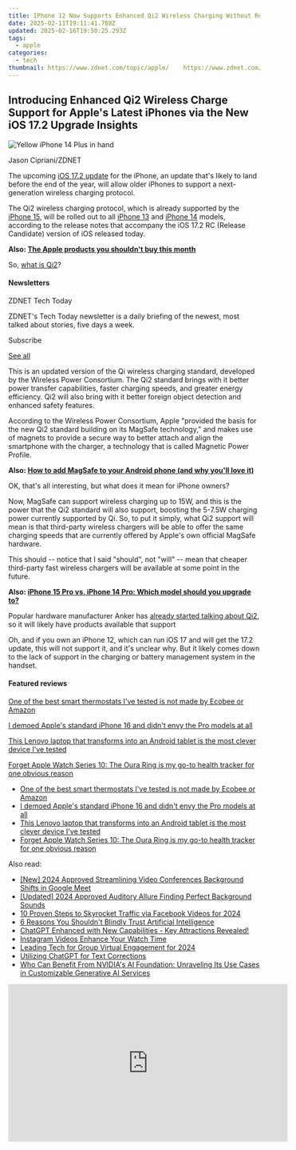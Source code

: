 ```yaml
---
title: IPhone 12 Now Supports Enhanced Qi2 Wireless Charging Without Requiring MagSafe Accessory | Tech News
date: 2025-02-11T19:11:41.788Z
updated: 2025-02-16T19:50:25.293Z
tags:
  - apple
categories:
  - tech
thumbnail: https://www.zdnet.com/topic/apple/    https://www.zdnet.com/a/img/resize/a61867b6b35a87782a704af86b92972be1524e97/2024/03/28/f40c0057-1b9e-4db6-8ece-ffbca62c31a3/untitled-1.jpg?width=170&height=96&fit=crop&auto=webp
---
```


## Introducing Enhanced Qi2 Wireless Charge Support for Apple's Latest iPhones via the New iOS 17.2 Upgrade  Insights

![Yellow iPhone 14 Plus in hand](https://www.zdnet.com/a/img/resize/3b19913e0ef8e2159570de15ce597137e21c76ab/2023/03/08/a8562d5b-e8e3-47da-8117-0b4754ddb39b/yellow-iphone-14-plus-4.jpg?auto=webp&width=1280)

Jason Cipriani/ZDNET

The upcoming [iOS 17.2 update](https://www.zdnet.com/article/apple-hints-that-ios-17-2-will-enable-sideloading-apps-but-not-for-everyone/) for the iPhone, an update that's likely to land before the end of the year, will allow older iPhones to support a next-generation wireless charging protocol. 

The Qi2 wireless charging protocol, which is already supported by the [iPhone 15](https://apple.sjv.io/c/159047/435031/7613?&sharedId=zdnet&u=https%3A%2F%2Fwww.apple.com%2Fshop%2Fbuy-iphone%2Fiphone-15&subId1=zd-%5F%5FCOM%5FCLICK%5FID%5F%5F-dtp), will be rolled out to all [iPhone 13](https://buy.geni.us/Proxy.ashx?TSID=368250&GR%5FURL=https%3A%2F%2Fwww.amazon.com%2Fdp%2FB09LNX6KQS%3Fth%3D1%26tag%3Dzd-buy-button-20%26ascsubtag%3D%5F%5FCOM%5FCLICK%5FID%5F%5F%7Cfdc1f275-2487-4407-b4b1-70c2dd5bbf29%7Cdtp&dtb=1) and [iPhone 14](https://assoc-redirect.amazon.com/g/r/https://www.amazon.in/dp/B0BDK62PDX) models, according to the release notes that accompany the iOS 17.2 RC (Release Candidate) version of iOS released today.

**Also: [The Apple products you shouldn't buy this month](https://www.zdnet.com/article/the-apple-products-you-shouldnt-buy-this-month/)**

So, [what is Qi2](https://www.zdnet.com/article/faster-wireless-charging-coming-soon-to-more-android-phones-thanks-to-apples-magsafe/)? 

#### Newsletters

ZDNET Tech Today

ZDNET's Tech Today newsletter is a daily briefing of the newest, most talked about stories, five days a week.

 Subscribe

[See all](https://www.zdnet.com/newsletters/)

This is an updated version of the Qi wireless charging standard, developed by the Wireless Power Consortium. The Qi2 standard brings with it better power transfer capabilities, faster charging speeds, and greater energy efficiency. Qi2 will also bring with it better foreign object detection and enhanced safety features.

According to the Wireless Power Consortium, Apple "provided the basis for the new Qi2 standard building on its MagSafe technology," and makes use of magnets to provide a secure way to better attach and align the smartphone with the charger, a technology that is called Magnetic Power Profile.

**Also: [How to add MagSafe to your Android phone (and why you'll love it)](https://www.zdnet.com/article/how-to-add-magsafe-to-your-android-phone-and-why-youll-love-it/)**

OK, that's all interesting, but what does it mean for iPhone owners?

Now, MagSafe can support wireless charging up to 15W, and this is the power that the Qi2 standard will also support, boosting the 5-7.5W charging power currently supported by Qi. So, to put it simply, what Qi2 support will mean is that third-party wireless chargers will be able to offer the same charging speeds that are currently offered by Apple's own official MagSafe hardware.

This should -- notice that I said "should", not "will" -- mean that cheaper third-party fast wireless chargers will be available at some point in the future. 

**Also: [iPhone 15 Pro vs. iPhone 14 Pro: Which model should you upgrade to?](https://www.zdnet.com/article/iphone-15-pro-vs-iphone-14-pro-which-model-should-you-upgrade-to/)**

Popular hardware manufacturer Anker has [already started talking about Qi2](https://www.anker.com/blogs/chargers/qi2-wireless-charging), so it will likely have products available that support 

Oh, and if you own an iPhone 12, which can run iOS 17 and will get the 17.2 update, this will not support it, and it's unclear why. But it likely comes down to the lack of support in the charging or battery management system in the handset.

#### Featured reviews

[One of the best smart thermostats I've tested is not made by Ecobee or Amazon](https://www.zdnet.com/article/one-of-the-best-smart-thermostats-ive-tested-is-not-made-by-ecobee-or-amazon/ "One of the best smart thermostats I've tested is not made by Ecobee or Amazon")

[I demoed Apple's standard iPhone 16 and didn't envy the Pro models at all](https://www.zdnet.com/article/why-im-recommending-the-standard-iphone-16-over-the-pro-this-year-and-im-not-alone/ "I demoed Apple's standard iPhone 16 and didn't envy the Pro models at all")

[This Lenovo laptop that transforms into an Android tablet is the most clever device I've tested](https://www.zdnet.com/article/i-tested-lenovos-windows-laptop-that-doubles-as-an-android-tablet-and-it-has-so-much-potential/ "This Lenovo laptop that transforms into an Android tablet is the most clever device I've tested")

[Forget Apple Watch Series 10: The Oura Ring is my go-to health tracker for one obvious reason](https://www.zdnet.com/article/forget-apple-watch-series-10-the-oura-ring-is-my-go-to-health-tracker-for-one-obvious-reason/ "Forget Apple Watch Series 10: The Oura Ring is my go-to health tracker for one obvious reason")

* [One of the best smart thermostats I've tested is not made by Ecobee or Amazon](https://www.zdnet.com/article/one-of-the-best-smart-thermostats-ive-tested-is-not-made-by-ecobee-or-amazon/ "One of the best smart thermostats I've tested is not made by Ecobee or Amazon")
* [I demoed Apple's standard iPhone 16 and didn't envy the Pro models at all](https://www.zdnet.com/article/why-im-recommending-the-standard-iphone-16-over-the-pro-this-year-and-im-not-alone/ "I demoed Apple's standard iPhone 16 and didn't envy the Pro models at all")
* [This Lenovo laptop that transforms into an Android tablet is the most clever device I've tested](https://www.zdnet.com/article/i-tested-lenovos-windows-laptop-that-doubles-as-an-android-tablet-and-it-has-so-much-potential/ "This Lenovo laptop that transforms into an Android tablet is the most clever device I've tested")
* [Forget Apple Watch Series 10: The Oura Ring is my go-to health tracker for one obvious reason](https://www.zdnet.com/article/forget-apple-watch-series-10-the-oura-ring-is-my-go-to-health-tracker-for-one-obvious-reason/ "Forget Apple Watch Series 10: The Oura Ring is my go-to health tracker for one obvious reason")

<ins class="adsbygoogle"
     style="display:block"
     data-ad-format="autorelaxed"
     data-ad-client="ca-pub-7571918770474297"
     data-ad-slot="1223367746"></ins>

<ins class="adsbygoogle"
     style="display:block"
     data-ad-client="ca-pub-7571918770474297"
     data-ad-slot="8358498916"
     data-ad-format="auto"
     data-full-width-responsive="true"></ins>

<span class="atpl-alsoreadstyle">Also read:</span>
<div><ul>
<li><a href="https://screen-activity-recording.techidaily.com/new-2024-approved-streamlining-video-conferences-background-shifts-in-google-meet/"><u>[New] 2024 Approved Streamlining Video Conferences Background Shifts in Google Meet</u></a></li>
<li><a href="https://article-posts.techidaily.com/updated-2024-approved-auditory-allure-finding-perfect-background-sounds/"><u>[Updated] 2024 Approved Auditory Allure Finding Perfect Background Sounds</u></a></li>
<li><a href="https://facebook-video-recording.techidaily.com/10-proven-steps-to-skyrocket-traffic-via-facebook-videos-for-2024/"><u>10 Proven Steps to Skyrocket Traffic via Facebook Videos for 2024</u></a></li>
<li><a href="https://tech-haven.techidaily.com/6-reasons-you-shouldnt-blindly-trust-artificial-intelligence/"><u>6 Reasons You Shouldn't Blindly Trust Artificial Intelligence</u></a></li>
<li><a href="https://tech-haven.techidaily.com/1721958804055-chatgpt-enhanced-with-new-capabilities-key-attractions-revealed/"><u>ChatGPT Enhanced with New Capabilities - Key Attractions Revealed!</u></a></li>
<li><a href="https://instagram-videos.techidaily.com/instagram-videos-enhance-your-watch-time/"><u>Instagram Videos Enhance Your Watch Time</u></a></li>
<li><a href="https://on-screen-recording.techidaily.com/leading-tech-for-group-virtual-engagement-for-2024/"><u>Leading Tech for Group Virtual Engagement for 2024</u></a></li>
<li><a href="https://tech-haven.techidaily.com/utilizing-chatgpt-for-text-corrections/"><u>Utilizing ChatGPT for Text Corrections</u></a></li>
<li><a href="https://tech-haven.techidaily.com/who-can-benefit-from-nvidias-ai-foundation-unraveling-its-use-cases-in-customizable-generative-ai-services/"><u>Who Can Benefit From NVIDIA's AI Foundation: Unraveling Its Use Cases in Customizable Generative AI Services</u></a></li>
</ul></div>

<!-- affiliate ads begin -->
<iframe width="560" height="315" src="https://www.youtube.com/embed/it8VkxDUdAc?si=ef6VZWR7kW4P9ikh" title="YouTube video player" frameborder="0" allow="accelerometer; autoplay; clipboard-write; encrypted-media; gyroscope; picture-in-picture; web-share" referrerpolicy="strict-origin-when-cross-origin" allowfullscreen></iframe>
<!-- affiliate ads end -->

